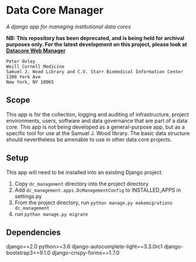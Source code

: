 # Data Core Manager
_A django app for managing institutional data cores_

**NB: This repository has been deprecated, and is being held for archival purposes only. For the latest development on this project, please look at [Datacore Web Manager](https://github.com/oxpeter/datacore_web_manager)**

```
Peter Oxley
Weill Cornell Medicine
Samuel J. Wood Library and C.V. Starr Biomedical Information Center
1300 York Ave
New York, NY 10065
```

## Scope
This app is for the collection, logging and auditing of infrastructure, project environments, users, software and data governance that are part of a data core. This app is not being developed as a general-purpose app, but as a specific tool for use at the Samuel J. Wood library. The basic data structure should nevertheless be amenable to use in other data core projects. 

## Setup
This app will need to be installed into an existing Django project.

1. Copy `dc_management` directory into the project directory
2. Add `dc_management.apps.DcManagementConfig` to INSTALLED_APPS in settings.py
3. From the project directory, run `python manage.py makemigrations dc_management`
4. run `python manage.py migrate`

## Dependencies
django==2.0
python>=3.6
django-autocomplete-light==3.3.0rc1
django-bootstrap3==9.1.0
django-crispy-forms==1.7.0

